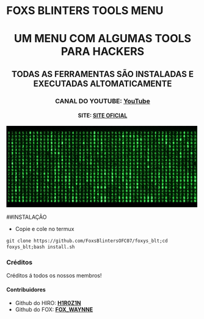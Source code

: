 # FOXS BLINTERS TOOLS MENU

<h1 align="center">UM MENU COM ALGUMAS TOOLS PARA HACKERS</h1>
<h2 align="center">TODAS AS FERRAMENTAS SÃO INSTALADAS E EXECUTADAS ALTOMATICAMENTE</h2>
<h3 align="center">CANAL DO YOUTUBE: <a href='https://www.youtube.com/channel/UCyHoD9nOO0Af6iJX_C7QCiQ?' target='_blank'>YouTube</a></h2>
<h4 align="center">SITE: <a href='https://www.youtube.com/channel/UCyHoD9nOO0Af6iJX_C7QCiQ?' target='_blank'>SITE OFICIAL</a></h2>

![](https://github.com/FoxsBlintersOFC07/foxys_blt/blob/main/matrix.gif)

##INSTALAÇÃO
* Copie e cole no termux
```
git clone https://github.com/FoxsBlintersOFC07/foxys_blt;cd foxys_blt;bash install.sh
```
### Créditos
Créditos á todos os nossos membros!


#### Contribuidores
* Github do HIRO: **[H1R0Z1N](https://github.com/H1R0Z1N)**
* Github do FOX: **[FOX_WAYNNE](https://github.com/FoxWaynne)**

